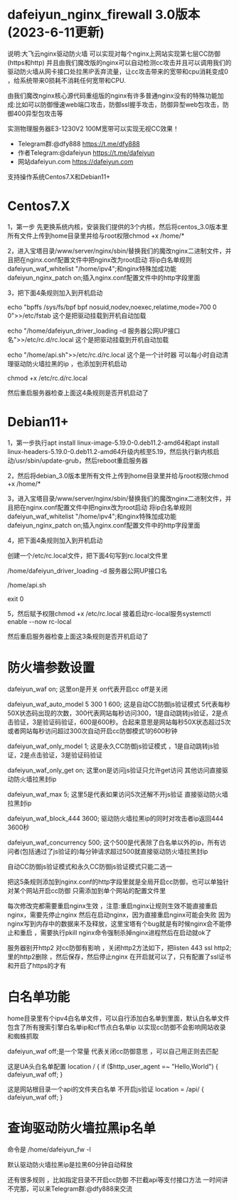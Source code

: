 # dafeiyun_nginx_firewall 3.0版本(2023-6-11更新)

说明:大飞云nginx驱动防火墙 可以实现对每个nginx上网站实现第七层CC防御(https和http) 
并且由我们魔改版的nginx可以自动检测cc攻击并且可以调用我们的驱动防火墙从网卡接口处拉黑IP丢弃流量，让cc攻击带来的宽带和cpu消耗变成0 ，给系统带来0损耗不消耗任何宽带和CPU.

由我们魔改nginx核心源代码重组版的nginx有许多普通nginx没有的特殊功能加成:比如可以防御慢速web端口攻击，防御ssl握手攻击，防御异型web包攻击，防御400异型包攻击等

实测物理服务器E3-1230V2  100M宽带可以实现无视CC效果！

* Telegram群:@dfy888 https://t.me/dfy888  
* 作者Telegram:@dafeiyun https://t.me/dafeiyun
* 网站dafeiyun.com https://dafeiyun.com

支持操作系统Centos7.X和Debian11+


# Centos7.X

1，第一步 先更换系统内核，安装我们提供的3个内核，然后将centos_3.0版本里所有文件上传到home目录里并给与root权限chmod +x /home/*

2，进入宝塔目录/www/server/nginx/sbin/替换我们的魔改nginx二进制文件，并且把在nginx.conf配置文件中把nginx改为root启动 将ip白名单规则dafeiyun_waf_whitelist "/home/ipv4";和nginx特殊加成功能dafeiyun_nginx_patch on;插入nginx.conf配置文件中的http字段里面

3，把下面4条规则加入到开机启动

echo "bpffs  /sys/fs/bpf  bpf  nosuid,nodev,noexec,relatime,mode=700  0 0">>/etc/fstab    这个是把驱动挂载到开机自动加载

echo "/home/dafeiyun_driver_loading -d 服务器公网UP接口名">>/etc/rc.d/rc.local   这个是把驱动挂载到开机自动加载

echo "/home/api.sh">>/etc/rc.d/rc.local  这个是一个计时器 可以每小时自动清理驱动防火墙拉黑的ip ，也添加到开机启动

chmod +x /etc/rc.d/rc.local

然后重启服务器检查上面这4条规则是否开机启动了

# Debian11+

1，第一步执行apt install linux-image-5.19.0-0.deb11.2-amd64和apt install linux-headers-5.19.0-0.deb11.2-amd64升级内核至5.19，然后执行新内核启动/usr/sbin/update-grub，然后reboot重启服务器

2，然后将debian_3.0版本里所有文件上传到home目录里并给与root权限chmod +x /home/*

3，进入宝塔目录/www/server/nginx/sbin/替换我们的魔改nginx二进制文件，并且把在nginx.conf配置文件中把nginx改为root启动 将ip白名单规则dafeiyun_waf_whitelist "/home/ipv4";和nginx特殊加成功能dafeiyun_nginx_patch on;插入nginx.conf配置文件中的http字段里面

4，把下面4条规则加入到开机启动

创建一个/etc/rc.local文件，把下面4句写到rc.local文件里

/home/dafeiyun_driver_loading -d 服务器公网UP接口名

/home/api.sh

exit 0

5，然后赋予权限chmod +x /etc/rc.local   接着启动rc-local服务systemctl enable --now rc-local

然后重启服务器检查上面这3条规则是否开机启动了



# 防火墙参数设置

dafeiyun_waf on;   这里on是开关  on代表开启cc   off是关闭

dafeiyun_waf_auto_model 5 300 1 600;  这是自动CC防御js验证模式 5代表每秒50X状态码出现的次数，300代表网站每秒访问300，1是自动跳转js验证，2是点击验证，3是验证码验证，600是600秒。合起来意思是网站每秒50X状态超过5次或者网站每秒访问超过300次自动开启cc防御模式1的600秒钟

dafeiyun_waf_only_model 1;   这是永久CC防御js验证模式 ，1是自动跳转js验证，2是点击验证，3是验证码验证

dafeiyun_waf_only_get on;  这里on是访问js验证只允许get访问  其他访问直接驱动防火墙拉黑封ip

dafeiyun_waf_max 5;  这里5是代表如果访问5次还解不开js验证 直接驱动防火墙拉黑封ip

dafeiyun_waf_block_444 3600;  驱动防火墙拉黑ip的同时对攻击者ip返回444 3600秒
  
dafeiyun_waf_concurrency 500; 这个500是代表除了白名单以外的ip，所有访问者(包括通过了js验证的)每分钟请求超过500就直接驱动防火墙拉黑封ip

自动CC防御js验证模式和永久CC防御js验证模式只能二选一

把这5条规则添加到nginx.conf的http字段里就是全局开启cc防御，也可以单独针对某个网站开启cc防御 只需添加到单个网站的配置文件里

每次修改完都需要重启nginx生效 ，注意:重启nginx让规则生效不能直接重启nginx，需要先停止nginx 然后在启动nginx，因为直接重启nginx可能会失败 因为nginx写到内存中的数据来不及释放，这里宝塔有个bug就是有时候nginx会不能停止和重启 ，需要执行pkill nginx命令强制杀掉nginx进程然后在启动就ok了

服务器别开http2 对cc防御有影响 ，关闭http2方法如下，把listen 443 ssl http2;里的http2删除 ，然后保存，然后停止nginx 在开启就可以了，只有配置了ssl证书和开启了https的才有

# 白名单功能
home目录里有个ipv4白名单文件，可以自行添加白名单到里面，默认白名单文件 包含了所有搜索引擎白名单ip和cf节点白名单ip 以实现cc防御不会影响网站收录和蜘蛛抓取

dafeiyun_waf off;是一个常量 代表关闭cc防御意思 ，可以自己用正则去匹配

这是UA头白名单配置 location / { if ($http_user_agent =~ "Hello,World") { dafeiyun_waf off; }

这是网站根目录一个api的文件夹白名单 不开启js验证 location = /api/ { dafeiyun_waf off; }

# 查询驱动防火墙拉黑ip名单

命令是 /home/dafeiyun_fw -l

默认驱动防火墙拉黑ip是拉黑60分钟自动释放

还有很多规则 ，比如指定目录不开启cc防御 不拦截api等支付接口方法 一时间讲不完那，可以来Telegram群:@dfy888来交流 
